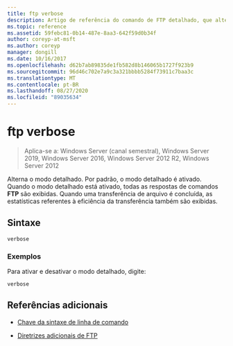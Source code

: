 ```yaml
---
title: ftp verbose
description: Artigo de referência do comando de FTP detalhado, que alterna o modo detalhado.
ms.topic: reference
ms.assetid: 59febc81-0b14-487e-8aa3-642f59d0b34f
author: coreyp-at-msft
ms.author: coreyp
manager: dongill
ms.date: 10/16/2017
ms.openlocfilehash: d62b7ab89835de1fb582d8b146065b1727f923b9
ms.sourcegitcommit: 96d46c702e7a9c3a321bbbb5284f73911c7baa3c
ms.translationtype: MT
ms.contentlocale: pt-BR
ms.lasthandoff: 08/27/2020
ms.locfileid: "89035634"
---
```

# <a name="ftp-verbose"></a>ftp verbose

> Aplica-se a: Windows Server (canal semestral), Windows Server 2019, Windows Server 2016, Windows Server 2012 R2, Windows Server 2012

Alterna o modo detalhado. Por padrão, o modo detalhado é ativado. Quando o modo detalhado está ativado, todas as respostas de comandos **FTP** são exibidas. Quando uma transferência de arquivo é concluída, as estatísticas referentes à eficiência da transferência também são exibidas.

## <a name="syntax"></a>Sintaxe

```
verbose
```

### <a name="examples"></a>Exemplos

Para ativar e desativar o modo detalhado, digite:

```
verbose
```

## <a name="additional-references"></a>Referências adicionais

- [Chave da sintaxe de linha de comando](command-line-syntax-key.md)

- [Diretrizes adicionais de FTP](/previous-versions/orphan-topics/ws.10/cc756013(v=ws.10))
